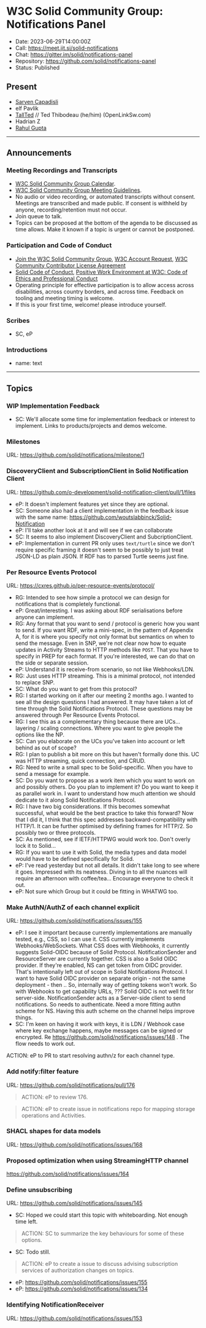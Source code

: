 # W3C Solid Community Group: Notifications Panel

* Date: 2023-06-29T14:00:00Z
* Call: https://meet.jit.si/solid-notifications
* Chat: https://gitter.im/solid/notifications-panel
* Repository: https://github.com/solid/notifications-panel
* Status: Published


## Present
* [Sarven Capadisli](https://csarven.ca/#i)
* elf Pavlik
* [TallTed](https://github.com/TallTed) // Ted Thibodeau (he/him) (OpenLinkSw.com)
* Hadrian Z
* [Rahul Gupta](https://cxres.pages.dev/profile#i)
---

## Announcements

### Meeting Recordings and Transcripts
* [W3C Solid Community Group Calendar](https://www.w3.org/groups/cg/solid/calendar).
* [W3C Solid Community Group Meeting Guidelines](https://github.com/solid/specification/blob/main/meetings/README.md).
* No audio or video recording, or automated transcripts without consent. Meetings are transcribed and made public. If consent is withheld by anyone, recording/retention must not occur.
* Join queue to talk.
* Topics can be proposed at the bottom of the agenda to be discussed as time allows. Make it known if a topic is urgent or cannot be postponed.


### Participation and Code of Conduct
* [Join the W3C Solid Community Group](https://www.w3.org/community/solid/join), [W3C Account Request](http://www.w3.org/accounts/request), [W3C Community Contributor License Agreement](https://www.w3.org/community/about/agreements/cla/)
* [Solid Code of Conduct](https://github.com/solid/process/blob/main/code-of-conduct.md), [Positive Work Environment at W3C: Code of Ethics and Professional Conduct](https://www.w3.org/Consortium/cepc/)
* Operating principle for effective participation is to allow access across disabilities, across country borders, and across time. Feedback on tooling and meeting timing is welcome.
* If this is your first time, welcome! please introduce yourself.


### Scribes
* SC, eP


### Introductions
* name: text

---

## Topics


### WIP Implementation Feedback
* SC: We'll allocate some time for implementation feedback or interest to implement. Links to products/projects and demos welcome.


### Milestones
URL: https://github.com/solid/notifications/milestone/1


### DiscoveryClient and SubscriptionClient in Solid Notification Client
URL: https://github.com/o-development/solid-notification-client/pull/1/files


* eP: It doesn't implement features yet since they are optional. 
* SC: Someone also had a client implementation in the feedback issue with the same name: https://github.com/woutslabbinck/Solid-Notification
* eP: I'll take another look at it and will see if we can collaborate
* SC: It seems to also implement DiscoveryClient and SubcriptionClient.
* eP: Implementation in current PR only uses `text/turtle` since we don't require specific framing it doesn't seem to be possibly to just treat JSON-LD as plain JSON. If RDF has to parsed Turtle seems just fine.


### Per Resource Events Protocol
URL: https://cxres.github.io/per-resource-events/protocol/

* RG: Intended to see how simple a protocol we can design for notifications that is completely functional.
* eP: Great/interesting. I was asking about RDF serialisations before anyone can implement.
* RG: Any format that you want to send / protocol is generic how you want to send. If you want RDF, write a mini-spec, in the pattern of Appendix A, for it is where you specify not only format but semantics on when to send the message. Even in SNP, we're not clear now how to equate updates in Activity Streams to HTTP methods like `POST`. That you have to specify in PREP for each format. If you're interested, we can do that on the side or separate session.
* eP: Understand it is receive-from scenario, so not like Webhooks/LDN.
* RG: Just uses HTTP streaming. This is a minimal protocol, not intended to replace SNP.
* SC: What do you want to get from this protocol?
* RG: I started working on it after our meeting 2 months ago. I wanted to see all the design questions I had answered. It may have taken a lot of time through the Solid Notifications Protocol. These questions may be answered through Per Resource Events Protocol.
* RG: I see this as a complementary thing because there are UCs... layering / scaling connections. Where you want to give people the options like the NP.
* SC: Can you elaborate on the UCs you've taken into account or left behind as out of scope?
* RG: I plan to publish a bit more on this but haven't formally done this. UC was HTTP streaming, quick connection, and CRUD.
* RG: Need to write a small spec to be Solid-specific. When you have to send a message for example.
* SC: Do you want to propose as a work item which you want to work on and possibly others. Do you plan to implement it? Do you want to keep it as parallel work in. I want to understand how much attention we should dedicate to it along Solid Notifications Protocol.
* RG: I have two big considerations. If this becomes somewhat successful, what would be the best practice to take this forward? Now that I did it, I think that this spec addresses backward-compatibility with HTTP/1. It can be further optimised by defining frames for HTTP/2. So possibly two or three protocols.
* SC: As mentioned, see if IETF/HTTPWG would work too. Don't overly lock it to Solid...
* RG: If you want to use it with Solid, the media types and data model would have to be defined specifically for Solid.
* eP: I've read yesterday but not all details. It didn't take long to see where it goes. Impressed with its neatness. Diving in to all the nuances will require an afternoon with coffee/tea... Encourage everyone to check it out.
* eP: Not sure which Group but it could be fitting in WHATWG too.


### Make AuthN/AuthZ of each channel explicit
URL: https://github.com/solid/notifications/issues/155

* eP: I see it important because currently implementations are manually tested, e.g., CSS, so I can use it. CSS currently implements Webhooks/WebSockets. What CSS does with Webhooks, it currently suggests Solid-OIDC because of Solid Protocol. NotificationSender and ResourceServer are currently together. CSS is also a Solid OIDC provider. If they're enabled, NS can get token from OIDC provider. That's intentionally left out of scope in Solid Notifications Protocol. I want to have Solid OIDC provider on separate origin - not the same deployment - then .. So, internally way of getting tokens won't work. So with Webhooks to get capability URLs, ??? Solid OIDC is not well fit for server-side. NotificationSender acts as a Server-side client to send notifications. So needs to authenticate. Need a more fitting authn scheme for NS. Having this auth scheme on the channel helps improve things.
* SC: I'm keen on having it work with keys, it is LDN / Webhook case where key exchange happens, maybe messages can be signed or encrypted. Re https://github.com/solid/notifications/issues/148 . The flow needs to work out.

ACTION: eP to PR to start resolving authn/z for each channel type.


### Add notify:filter feature
URL: https://github.com/solid/notifications/pull/176

>ACTION: eP to review 176.

>ACTION: eP to create issue in notifications repo for mapping storage operations and Activities.


### SHACL shapes for data models
URL: https://github.com/solid/notifications/issues/168


### Proposed optimization when using StreamingHTTP channel
https://github.com/solid/notifications/issues/164



### Define unsubscribing
URL: https://github.com/solid/notifications/issues/145

* SC: Hoped we could start this topic with whiteboarding. Not enough time left.

>ACTION: SC to summarize the key behaviours for some of these options.

* SC: Todo still.

>ACTION: eP to create a issue to discuss advising subscription services of authorization changes on topics.

* eP: https://github.com/solid/notifications/issues/155
* eP: https://github.com/solid/notifications/issues/134


### Identifying NotificationReceiver
URL: https://github.com/solid/notifications/issues/153
